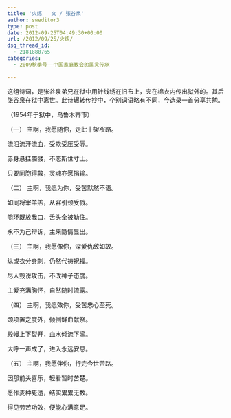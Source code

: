 ```yaml
---
title: '火炼   文 / 张谷泉'
author: sweditor3
type: post
date: 2012-09-25T04:49:30+00:00
url: /2012/09/25/火炼/
dsq_thread_id:
  - 2181880765
categories:
  - 2009秋季号——中国家庭教会的属灵传承

---
```

这组诗词，是张谷泉弟兄在狱中用针线绣在旧布上，夹在棉衣内传出狱外的。其后张谷泉在狱中离世。此诗辗转传抄中，个别词语略有不同，今选录一首分享共勉。

（1954年于狱中，乌鲁木齐市）
  
（一） 主啊，我愿随你，走此十架窄路。
  
流泪流汗流血，受欺受压受辱。
  
赤身悬挂髑髅，不恋斯世寸土。
  
只要同胞得救，灵魂亦愿捐输。

（二） 主啊，我愿为你，受苦默然不语。
  
如同将宰羊羔，从容引颈受戮。
  
嚼环既放我口，舌头全被勒住。
  
永不为己辩诉，主来隐情显出。

（三） 主啊，我愿像你，深爱仇敌如故。
  
纵或衣分身刺，仍然代祷祝福。
  
尽人毁谤攻击，不改神子态度。
  
主爱充满胸怀，自然随时流露。

（四） 主啊，我愿效你，受苦忠心至死。
  
颈项置之度外，倾倒鲜血献祭。
  
殿幔上下裂开，血水倾流下滴。
  
大呼一声成了，进入永远安息。

（五） 主啊，我愿伴你，行完今世苦路。
  
因那前头喜乐，轻看暂时苦楚。
  
愿作麦种死透，结实累累无数。
  
得见劳苦功效，便能心满意足。